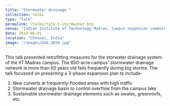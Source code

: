 ```yaml
---
title: "Stormwater drainage "
collection: talks
type: "Talk"
permalink: /talks/talk-1-stormwater-btp
venue: "Indian Institute of Technology Madras, Campus expansion commitee"
date: 2014-06-01
location: "Chennai, India"
image: "/images/G4G_2019.jpg"
---
```


This talk presented retrofitting measures for the storwater drainage system of the IIT Madras campus. The 650-acre campus' stormwater drainage network is more than 50 years old fails frequently during big storms. The talk focussed on presenting a 3-phase expansion plan to include-
1. New culverts at frequently-flooded areas with high traffic
2. Stormwater drainage basin to control overflow from the campus lake
3. Sustainable stormwater drainage elements such as swales, greenroofs, etc. 

